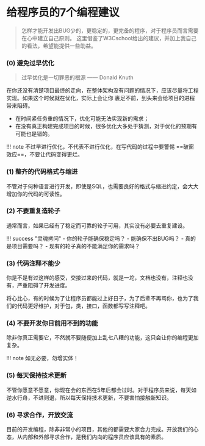# 给程序员的7个编程建议
> 怎样才能开发出BUG少的，更稳定的，更完备的程序，对于程序员而言需要在心中建立自己原则。
这里借鉴了W3Cschool给出的建议，并加上我自己的看法，希望能提供一些助益。

### (0) 避免过早优化
> 过早优化是一切罪恶的根源  —— Donald Knuth

在你还没有清楚项目最终的走向，在整体架构没有问题的情况下，应该尽量将工程实现。如果这个时候就在优化，实际上会让你
裹足不前，到头来会给项目的进程带来阻碍。

- 在时间紧任务重的情况下，优化可能无法实现新的需求；
- 在没有真正构建完成项目的时候，很多优化大多处于猜测，对于优化的预期有可能也是错的。

!!! note
    不过早进行优化，不代表不进行优化，在写代码的过程中要警惕 ==破窗效应==，不要让代码变得更烂。

### (1) 整齐的代码格式与缩进
不管对于何种语言进行开发，即使是SQL，也需要良好的格式与缩进约定，会大大增加你的代码的可读性。

### (2) 不要重复造轮子
通常而言，如果已经有了稳定而可靠的轮子可用，其实没有必要去重复建设。

!!! success "灵魂拷问"
    - 你的轮子能确保稳定吗？
    - 能确保不出BUG吗？
    - 真的是项目需要吗？
    - 现有的轮子真的不能满足你的需求吗？

### (3) 代码注释不能少
你是不是有过这样的感受，交接过来的代码，就是一坨，文档也没有，注释也没有，严重阻碍了开发进度。

将心比心，有的时候为了让程序员都能过上好日子，为了后辈不再骂你，也为了我们的代码更好维护，对于包，类，接口，函数都写写注释吧。

### (4) 不要开发你目前用不到的功能
除非你真正需要它，不然就不要随便加上乱七八糟的功能，这只会让你的编程更加复杂。

!!! note
    如无必要，勿增实体！

### (5) 每天保持技术更新
不管你愿意不愿意，你现在会的东西在5年后都会过时。对于程序员来说，每天如逆水行舟，不进则退，所以每天保持技术更新，不要害怕接触新知识。

### (6) 寻求合作，开放交流
目前的开发编程，除非非常小的项目，其他的都需要大家合力完成。开放我们的心态，从内部和外部寻求合作，是我们内向的程序员应该具有的素质。